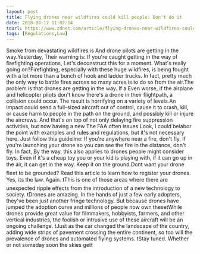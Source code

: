```yaml
---
layout: post
title: Flying drones near wildfires could kill people: Don't do it
date: 2018-08-12 11:02:14
tourl: https://www.zdnet.com/article/flying-drones-near-wildfires-could-kill-people-dont-do-it/
tags: [Regulations,Law]
---
```

Smoke from devastating wildfires is And drone pilots are getting in the way.Yesterday, Their warning is: If you're caught getting in the way of firefighting operations, Let's deconstruct this for a moment. What's really going on?Firefighting, especially with these huge wildfires, is being fought with a lot more than a bunch of hook and ladder trucks. In fact, pretty much the only way to battle fires across so many acres is to do so from the air.The problem is that drones are getting in the way. If a Even worse, if the airplane and helicopter pilots don't know there's a drone in their flightpath, a collision could occur. The result is horrifying on a variety of levels.An impact could send a full-sized aircraft out of control, cause it to crash, kill, or cause harm to people in the path on the ground, and possibly kill or injure the aircrews. And that's on top of not only delaying fire suppression activities, but now having a new The FAA often issues Look, I could belabor the point with examples and rules and regulations, but it's not necessary here. Just follow this guideline: If you're anywhere near a fire, don't fly. If you're launching your drone so you can see the fire in the distance, don't fly. In fact, By the way, this also applies to drones people might consider toys. Even if it's a cheap toy you or your kid is playing with, if it can go up in the air, it can get in the way. Keep it on the ground.Dont want your drone fleet to be grounded? Read this article to learn how to register your drones. Yes, its the law. Again. tThis is one of those areas where there are unexpected ripple effects from the introduction of a new technology to society. tDrones are amazing. In the hands of just a few early adopters, they've been just another fringe technology. But because drones have jumped the adoption curve and millions of people now own thesetWhile drones provide great value for filmmakers, hobbyists, farmers, and other vertical industries, the foolish or intrusive use of these aircraft will be an ongoing challenge. tJust as the car changed the landscape of the country, adding wide strips of pavement crossing the entire continent, so too will the prevalence of drones and automated flying systems. tStay tuned. Whether or not someday soon the skies gett